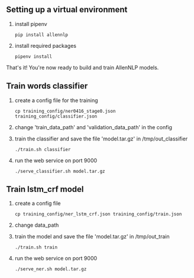 ## Setting up a virtual environment

1.  install pipenv

    ```
    pip install allennlp
    ```

2.  install required packages
    ```
    pipenv install
    ```

That's it! You're now ready to build and train AllenNLP models.


## Train words classifier

1. create a config file for the training
   ```
   cp training_config/ner0416_stage0.json training_config/classifier.json
   ```

2. change 'train_data_path' and 'validation_data_path' in the config

3. train the classifier and save the file 'model.tar.gz' in /tmp/out_classifier
   ```
   ./train.sh classifier
   ```

4. run the web service on port 9000
   ```
   ./serve_classifier.sh model.tar.gz
   ```

## Train lstm_crf model

1. create a config file
   ```
   cp training_config/ner_lstm_crf.json training_config/train.json
   ```

2. change data_path

3. train the model and save the file 'model.tar.gz' in /tmp/out_train
   ```
   ./train.sh train
   ```

4. run the web service on port 9000
   ```
   ./serve_ner.sh model.tar.gz
   ```
